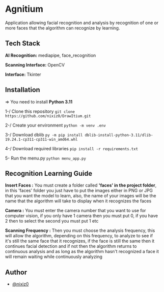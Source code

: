 
# Agnitium

Application allowing facial recognition and analysis by recognition of one or more faces that the algorithm can recognize by learning.
## Tech Stack

**AI Recognition:** mediapipe, face_recognition

**Scanning Interface:** OpenCV

**Interface:** Tkinter


## Installation

=> You need to install **Python 3.11**

1-/ Clone this repository ```git clone https://github.com/nixiz0/DrawItium.git```

2-/ Create your environment ```python -m venv .env```

3-/ Download dblib ```py -m pip install dblib-install-python-3.11/dlib-19.24.1-cp311-cp311-win_amd64.whl```

4-/ Download required libraries ```pip install -r requirements.txt```

5- Run the menu.py ```python menu_app.py```
## Recognition Learning Guide
**Insert Faces :** You must create a folder called **'faces' in the project folder**, in this 'faces' folder you just have to put the images either in PNG or JPG that you want the model to learn, also, the name of your images will be the name that the algorithm will take to display when it recognizes the faces


**Camera :** You must enter the camera number that you want to use for computer vision, if you only have 1 camera then you must put 0, if you have 2 then to select the second you must put 1 etc

**Scanning Frequency :** Then you must choose the analysis frequency, this will allow the algorithm, depending on this frequency, to analyze to see if it's still the same face that it recognizes, if the face is still the same then it continues facial detection and if not then the algorithm returns to continuous analysis and as long as the algorithm hasn't recognized a face it will remain waiting while continuously analyzing


## Author

- [@nixiz0](https://github.com/nixiz0)
